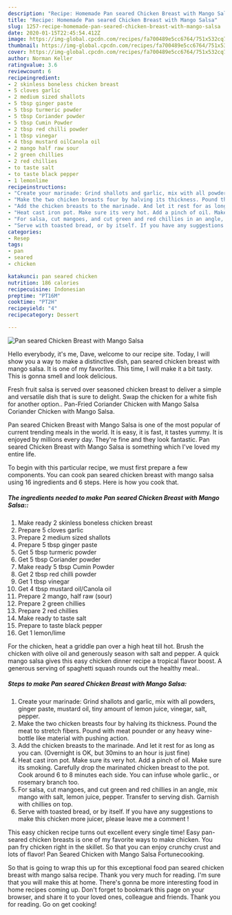 ```yaml
---
description: "Recipe: Homemade Pan seared Chicken Breast with Mango Salsa"
title: "Recipe: Homemade Pan seared Chicken Breast with Mango Salsa"
slug: 1257-recipe-homemade-pan-seared-chicken-breast-with-mango-salsa
date: 2020-01-15T22:45:54.412Z
image: https://img-global.cpcdn.com/recipes/fa700489e5cc6764/751x532cq70/pan-seared-chicken-breast-with-mango-salsa-recipe-main-photo.jpg
thumbnail: https://img-global.cpcdn.com/recipes/fa700489e5cc6764/751x532cq70/pan-seared-chicken-breast-with-mango-salsa-recipe-main-photo.jpg
cover: https://img-global.cpcdn.com/recipes/fa700489e5cc6764/751x532cq70/pan-seared-chicken-breast-with-mango-salsa-recipe-main-photo.jpg
author: Norman Keller
ratingvalue: 3.6
reviewcount: 6
recipeingredient:
- 2 skinless boneless chicken breast
- 5 cloves garlic
- 2 medium sized shallots
- 5 tbsp ginger paste
- 5 tbsp turmeric powder
- 5 tbsp Coriander powder
- 5 tbsp Cumin Powder
- 2 tbsp red chilli powder
- 1 tbsp vinegar
- 4 tbsp mustard oilCanola oil
- 2 mango half raw sour
- 2 green chillies
- 2 red chillies
- to taste salt
- to taste black pepper
- 1 lemonlime
recipeinstructions:
- "Create your marinade: Grind shallots and garlic, mix with all powders, ginger paste, mustard oil, tiny amount of lemon juice, vinegar, salt, pepper."
- "Make the two chicken breasts four by halving its thickness. Pound the meat to stretch fibers. Pound with meat pounder or any heavy wine-bottle like material with pushing action."
- "Add the chicken breasts to the marinade. And let it rest for as long as you can. (Overnight is OK, but 30mins to an hour is just fine)"
- "Heat cast iron pot. Make sure its very hot. Add a pinch of oil. Make sure its smoking. Carefully drop the marinated chicken breast to the pot. Cook around 6 to 8 minutes each side. You can infuse whole garlic., or rosemary branch too."
- "For salsa, cut mangoes, and cut green and red chillies in an angle, mix mango with salt, lemon juice, pepper. Transfer to serving dish. Garnish with chillies on top."
- "Serve with toasted bread, or by itself. If you have any suggestions to make this chicken more juicer, please leave me a comment !"
categories:
- Resep
tags:
- pan
- seared
- chicken

katakunci: pan seared chicken
nutrition: 186 calories
recipecuisine: Indonesian
preptime: "PT16M"
cooktime: "PT2H"
recipeyield: "4"
recipecategory: Dessert

---
```



![Pan seared Chicken Breast with Mango Salsa](https://img-global.cpcdn.com/recipes/fa700489e5cc6764/751x532cq70/pan-seared-chicken-breast-with-mango-salsa-recipe-main-photo.jpg)

Hello everybody, it's me, Dave, welcome to our recipe site. Today, I will show you a way to make a distinctive dish, pan seared chicken breast with mango salsa. It is one of my favorites. This time, I will make it a bit tasty. This is gonna smell and look delicious.

Fresh fruit salsa is served over seasoned chicken breast to deliver a simple and versatile dish that is sure to delight. Swap the chicken for a white fish for another option.. Pan-Fried Coriander Chicken with Mango Salsa Coriander Chicken with Mango Salsa.

Pan seared Chicken Breast with Mango Salsa is one of the most popular of current trending meals in the world. It is easy, it is fast, it tastes yummy. It is enjoyed by millions every day. They're fine and they look fantastic. Pan seared Chicken Breast with Mango Salsa is something which I've loved my entire life.


To begin with this particular recipe, we must first prepare a few components. You can cook pan seared chicken breast with mango salsa using 16 ingredients and 6 steps. Here is how you cook that.

##### The ingredients needed to make Pan seared Chicken Breast with Mango Salsa::

1. Make ready 2 skinless boneless chicken breast
1. Prepare 5 cloves garlic
1. Prepare 2 medium sized shallots
1. Prepare 5 tbsp ginger paste
1. Get 5 tbsp turmeric powder
1. Get 5 tbsp Coriander powder
1. Make ready 5 tbsp Cumin Powder
1. Get 2 tbsp red chilli powder
1. Get 1 tbsp vinegar
1. Get 4 tbsp mustard oil/Canola oil
1. Prepare 2 mango, half raw (sour)
1. Prepare 2 green chillies
1. Prepare 2 red chillies
1. Make ready to taste salt
1. Prepare to taste black pepper
1. Get 1 lemon/lime


For the chicken, heat a griddle pan over a high heat till hot. Brush the chicken with olive oil and generously season with salt and pepper. A quick mango salsa gives this easy chicken dinner recipe a tropical flavor boost. A generous serving of spaghetti squash rounds out the healthy meal.. 

##### Steps to make Pan seared Chicken Breast with Mango Salsa:

1. Create your marinade: Grind shallots and garlic, mix with all powders, ginger paste, mustard oil, tiny amount of lemon juice, vinegar, salt, pepper.
1. Make the two chicken breasts four by halving its thickness. Pound the meat to stretch fibers. Pound with meat pounder or any heavy wine-bottle like material with pushing action.
1. Add the chicken breasts to the marinade. And let it rest for as long as you can. (Overnight is OK, but 30mins to an hour is just fine)
1. Heat cast iron pot. Make sure its very hot. Add a pinch of oil. Make sure its smoking. Carefully drop the marinated chicken breast to the pot. Cook around 6 to 8 minutes each side. You can infuse whole garlic., or rosemary branch too.
1. For salsa, cut mangoes, and cut green and red chillies in an angle, mix mango with salt, lemon juice, pepper. Transfer to serving dish. Garnish with chillies on top.
1. Serve with toasted bread, or by itself. If you have any suggestions to make this chicken more juicer, please leave me a comment !


This easy chicken recipe turns out excellent every single time! Easy pan-seared chicken breasts is one of my favorite ways to make chicken. You pan fry chicken right in the skillet. So that you can enjoy crunchy crust and lots of flavor! Pan Seared Chicken with Mango Salsa Fortunecooking. 

So that is going to wrap this up for this exceptional food pan seared chicken breast with mango salsa recipe. Thank you very much for reading. I'm sure that you will make this at home. There's gonna be more interesting food in home recipes coming up. Don't forget to bookmark this page on your browser, and share it to your loved ones, colleague and friends. Thank you for reading. Go on get cooking!
